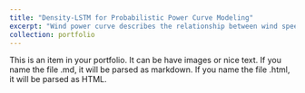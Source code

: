 ```yaml
---
title: "Density-LSTM for Probabilistic Power Curve Modeling"
excerpt: "Wind power curve describes the relationship between wind speed and wind power output, which is useful for wind farm design and wind turbine condition monitoring. This research proposes a novel probabilistic power curve named Density LSTM. In terms of input, the proposed power curve includes historical meteorological variables; in terms of output, the proposed power curve forecasts the probability density function of wind power directly.<br/> <a href="https://github.com/peng1wang/Density-LSTM"> <img src="http://peng1wang.github.io/images/image36.jpeg" width="100" height="100">
collection: portfolio
---
```


This is an item in your portfolio. It can be have images or nice text. If you name the file .md, it will be parsed as markdown. If you name the file .html, it will be parsed as HTML. 

